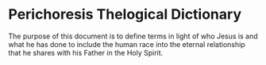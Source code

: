 # Perichoresis Thelogical Dictionary

The purpose of this document is to define terms in light of who Jesus is and what he has done to include the human race into the eternal relationship that he shares with his Father in the Holy Spirit.
